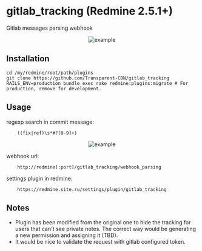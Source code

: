 # gitlab_tracking (Redmine 2.5.1+)

Gitlab messages parsing webhook

<center>
<img src="https://raw.githubusercontent.com/alfss/gitlab_tracking/master/example.png" alt="example">
</center>


## Installation
```
cd /my/redmine/root/path/plugins
git clone https://github.com/Transparent-CDN/gitlab_tracking
RAILS_ENV=production bundle exec rake redmine:plugins:migrate # For production, remove for development.
```


## Usage

regexp search in commit message:
```
    ((fix|ref)\s*#?[0-9]+)
```
<center>
<img src="https://raw.githubusercontent.com/alfss/gitlab_tracking/master/example2.png" alt="example">
</center>


webhook url:
```
    http://redmine[:port]/gitlab_tracking/webhook_parsing
```
 
settings plugin in redmine:
```
    https://redmine.site.ru/settings/plugin/gitlab_tracking
```

## Notes
- Plugin has been modified from the original one to hide the tracking for users that can't see private notes. The correct way would be generating a new permission and assigning it (TBD).
- It would be nice to validate the request with gitlab configured token.
